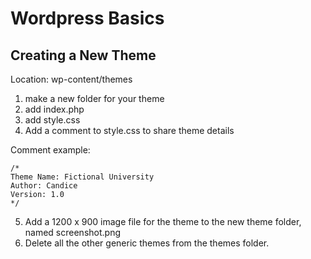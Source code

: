 # Wordpress Basics

## Creating a New Theme

Location: wp-content/themes
1. make a new folder for your theme
2. add index.php
3. add style.css
4. Add a comment to style.css to share theme details

Comment example:

    /* 
    Theme Name: Fictional University
    Author: Candice
    Version: 1.0 
    */

5. Add a 1200 x 900 image file for the theme to the new theme folder, named screenshot.png 
6. Delete all the other generic themes from the themes folder.